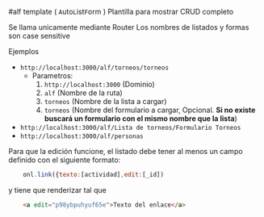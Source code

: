 #alf template ( `A`uto`L`ist`F`orm )
Plantilla para mostrar CRUD completo

Se llama unicamente mediante Router
Los nombres de listados y formas son case sensitive

Ejemplos
+ `http://localhost:3000/alf/torneos/torneos`
    * Parametros:
        1. `http://localhost:3000` (Dominio)
        2. `alf` (Nombre de la ruta)
        3. `torneos` (Nombre de la lista a cargar)
        4. `torneos` (Nombre del formulario a cargar, Opcional. **Si no existe buscará un formulario con el mismo nombre que la lista**)
+ `http://localhost:3000/alf/Lista de torneos/Formulario Torneos`
+ `http://localhost:3000/alf/personas`
    

Para que la edición funcione, el listado debe tener al menos un campo definido con el siguiente formato:
```javascript
    onl.link({texto:[actividad],edit:[_id])
```

y tiene que renderizar tal que 

```html
    <a edit="p98ybpuhyuf65e">Texto del enlace</a>
```
